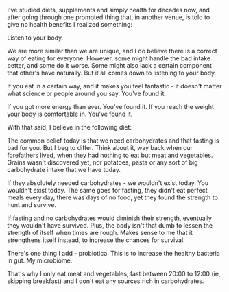 I've studied diets, supplements and simply health for decades now, and after going through one promoted thing that, in another venue, is told to give no health benefits I realized something:

Listen to your body.

We are more similar than we are unique, and I do believe there is a correct way of eating for everyone. However, some might handle the bad intake better, and some do it worse. Some might also lack a certain component that other's have naturally. But it all comes down to listening to your body.

If you eat in a certain way, and it makes you feel fantastic - it doesn't matter what science or people around you say. You've found it.

If you got more energy than ever. You've found it.
If you reach the weight your body is comfortable in. You've found it.

With that said, I believe in the following diet:

The common belief today is that we need carbohydrates and that fasting is bad for you. But I beg to differ. Think about it, way back when our forefathers lived, when they had nothing to eat but meat and vegetables. Grains wasn't discovered yet, nor potatoes, pasta or any sort of big carbohydrate intake that we have today.

If they absolutely needed carbohydrates - we wouldn't exist today. You wouldn't exist today. The same goes for fasting, they didn't eat perfect meals every day, there was days of no food, yet they found the strength to hunt and survive.

If fasting and no carbohydrates would diminish their strength, eventually they wouldn't have survived. Plus, the body isn't that dumb to lessen the strength of itself when times are rough. Makes sense to me that it strengthens itself instead, to increase the chances for survival.

There's one thing I add - probiotica. This is to increase the healthy bacteria in gut. My microbiome.

That's why I only eat meat and vegetables, fast between 20:00 to 12:00 (ie, skipping breakfast) and I don't eat any sources rich in carbohydrates.
